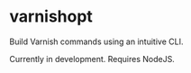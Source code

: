 # varnishopt
Build Varnish commands using an intuitive CLI.

Currently in development. Requires NodeJS.